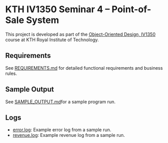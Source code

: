# KTH IV1350 Seminar 4 – Point-of-Sale System

This project is developed as part of the [Object-Oriented Design, IV1350](https://www.kth.se/student/kurser/kurs/IV1350) course at KTH Royal Institute of Technology.

## Requirements

See [REQUIREMENTS.md](REQUIREMENTS.md) for detailed functional requirements and business rules.

## Sample Output
See [SAMPLE_OUTPUT.md](SAMPLE_OUTPUT)for a sample program run.

## Logs
- [error.log](http://_vscodecontentref_/7): Example error log from a sample run.
- [revenue.log](http://_vscodecontentref_/8): Example revenue log from a sample run.
